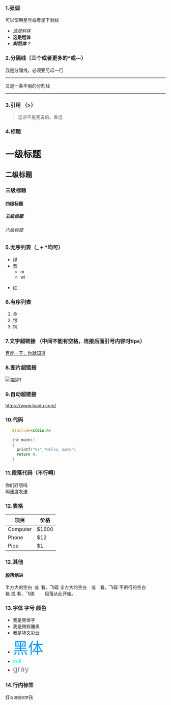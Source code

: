 ### 1.强调
  可以使用星号或者是下划线
  *  *这是斜体*
  * **这是粗体**
  * ___斜粗体？___
  
### 2.分隔线（三个或者更多的*或—）
 我是分隔线，必须要另起一行
 *****
 又是一条华丽的分割线
 ________________
 
 
 ### 3.引用 （>）
 > 这话不是我说的。鲁迅
 
 ### 4.标题
 # 一级标题
 ## 二级标题
 ### 三级标题
 #### 四级标题
 ##### 五级标题
 ###### 六级标题
 
 ### 5.无序列表（_ + *均可）
- 绿
- 蓝
  * ni
  * wi 
+ 红


### 6.有序列表
1. 金
2. 银
3. 铜

### 7.文字超链接 （中间不能有空格，连接后面引号内容时tips）
 [百度一下，你就知道](https://www.baidu.com/ "百度的首页")
 
 ### 8.图片超链接
 ![描述1](http://img.zcool.cn/community/01690955496f930000019ae92f3a4e.jpg@2o.jpg "描述2")
 
 
 ### 9.自动超链接
 <https://www.baidu.com/>

### 10.代码
``` c
   #include<stdio.h>
   
   int main()
   {
     printf("%s","Hello, moto")
     return 0;
   }

```

### 11.段落代码（不行啊）
   你们好哦吗 <br>
       啊速度发送
       
### 12.表格
项目              | 价格
---------------|------
Computer | $1600
Phone    | $12
Pipe     | $1


###  12.其他
#### 段落缩进
半方大的空白&ensp;或&#8194;看，飞碟
全方大的空白&emsp;或&#8195;看，飞碟
不断行的空白格&nbsp;或&#160;看，飞碟
&emsp;&emsp;段落从此开始。


### 13.字体 字号 颜色
- <font face="黑体">我是黑体字</font>
- <font face="微软雅黑">我是微软雅黑</font>
- <font face="STCAIYUN">我是华文彩云</font>
- <font color=#0099ff size=12 face="黑体">黑体</font>
- <font color=#00ffff size=3>null</font>
- <font color=gray size=5>gray</font>

### 14.行内标签
好`女游园惊梦`孩
